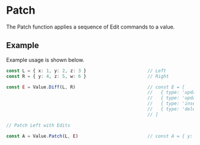 # Patch

The Patch function applies a sequence of Edit commands to a value.


## Example

Example usage is shown below.

```typescript
const L = { x: 1, y: 2, z: 3 }                       // Left
const R = { y: 4, z: 5, w: 6 }                       // Right

const E = Value.Diff(L, R)                           // const E = [
                                                     //   { type: 'update', path: '/y', value: 4 },
                                                     //   { type: 'update', path: '/z', value: 5 },
                                                     //   { type: 'insert', path: '/w', value: 6 },
                                                     //   { type: 'delete', path: '/x' }
                                                     // ]

// Patch Left with Edits

const A = Value.Patch(L, E)                          // const A = { y: 4, z: 5, w: 6 }
```